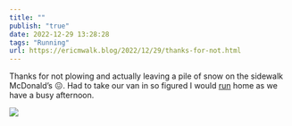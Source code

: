 ```yaml
---
title: ""
publish: "true"
date: 2022-12-29 13:28:28
tags: "Running"
url: https://ericmwalk.blog/2022/12/29/thanks-for-not.html
---
```


Thanks for not plowing and actually leaving a pile of snow on the sidewalk McDonald’s 😖. Had to take our van in so figured I would [run](http://www.strava.com/activities/8307411535) home as we have a busy afternoon.


![](https://ericmwalk.blog/uploads/2022/c741eedde9.jpg)